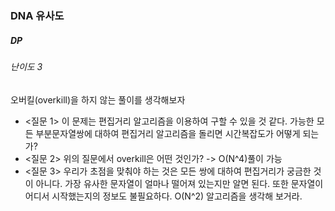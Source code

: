 ### DNA 유사도
##### DP
###### 난이도 3

 오버킬(overkill)을 하지 않는 풀이를 생각해보자

* <질문 1> 이 문제는 편집거리 알고리즘을 이용하여 구할 수 있을 것 같다. 가능한 모든 부분문자열쌍에 대하여 편집거리 알고리즘을 돌리면 시간복잡도가 어떻게 되는가?
* <질문 2> 위의 질문에서 overkill은 어떤 것인가? -> O(N^4)풀이 가능
* <질문 3> 우리가 초점을 맞춰야 하는 것은 모든 쌍에 대하여 편집거리가 궁금한 것이 아니다. 가장 유사한 문자열이 얼마나 떨어져 있는지만 알면 된다. 또한 문자열이 어디서 시작했는지의 정보도 불필요하다. O(N^2) 알고리즘을 생각해 보거라.

